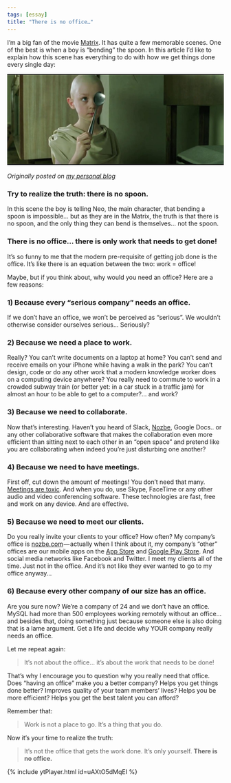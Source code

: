 ```yaml
---
tags: [essay]
title: "There is no office…"
---
```


I’m a big fan of the movie [Matrix][mat]. It has quite a few memorable scenes. One of the best is when a boy is “bending” the spoon. In this article I’d like to explain how this scene has everything to do with how we get things done every single day:

![There is no spoon](/img/spoon.jpg)

*Originally posted on [my personal blog](https://sliwinski.com/spoon)*

<!--More-->

### Try to realize the truth: there is no spoon.

In this scene the boy is telling Neo, the main character, that bending a spoon is impossible… but as they are in the Matrix, the truth is that there is no spoon, and the only thing they can bend is themselves… not the spoon.

### There is no office… there is only work that needs to get done!

It’s so funny to me that the modern pre-requisite of getting job done is the office. It’s like there is an equation between the two: work = office!

Maybe, but if you think about, why would you need an office? Here are a few reasons:

### 1) Because every “serious company” needs an office.

If we don’t have an office, we won’t be perceived as “serious”. We wouldn’t otherwise consider ourselves serious… Seriously?

### 2) Because we need a place to work.

Really? You can’t write documents on a laptop at home? You can’t send and receive emails on your iPhone while having a walk in the park? You can’t design, code or do any other work that a modern knowledge worker does on a computing device anywhere? You really need to commute to work in a crowded subway train (or better yet: in a car stuck in a traffic jam) for almost an hour to be able to get to a computer?… and work?

### 3) Because we need to collaborate.

Now that’s interesting. Haven’t you heard of Slack, [Nozbe][n], Google Docs.. or any other collaborative software that makes the collaboration even more efficient than sitting next to each other in an “open space” and pretend like you are collaborating when indeed you’re just disturbing one another?

### 4) Because we need to have meetings.

First off, cut down the amount of meetings! You don’t need that many. [Meetings are toxic][tp]. And when you do, use Skype, FaceTime or any other audio and video conferencing software. These technologies are fast, free and work on any device. And are effective.

### 5) Because we need to meet our clients.

Do you really invite your clients to your office? How often? My company’s office is [nozbe.com][n] — actually when I think about it, my company’s “other” offices are our mobile apps on the [App Store][ni] and [Google Play Store][na]. And social media networks like Facebook and Twitter. I meet my clients all of the time. Just not in the office. And it’s not like they ever wanted to go to my office anyway…

### 6) Because every other company of our size has an office.

Are you sure now? We’re a company of 24 and we don’t have an office. MySQL had more than 500 employees working remotely without an office… and besides that, doing something just because someone else is also doing that is a lame argument. Get a life and decide why YOUR company really needs an office.

Let me repeat again:

> It’s not about the office… it’s about the work that needs to be done!

That’s why I encourage you to question why you really need that office. Does “having an office” make you a better company? Helps you get things done better? Improves quality of your team members’ lives? Helps you be more efficient? Helps you get the best talent you can afford?

Remember that:

> Work is not a place to go. It’s a thing that you do.

Now it’s your time to realize the truth:

> It’s not the office that gets the work done. It’s only yourself. **There is no office.**

{% include ytPlayer.html id=uAXtO5dMqEI %}

[mat]: http://www.imdb.com/title/tt0133093/
[tn]: https://twitter.com/nozbe
[tf]: https://facebook.com/nozbe
[tp]: http://thepodcast.fm/episodes/18
[ni]: https://nozbe.com/ios
[na]: https://nozbe.com/android
[n]: https://nozbe.com/
[tp]: https://thepodcast.fm


<!--
2016-01-11-there-is-no-office-f1627355f385.md
-->